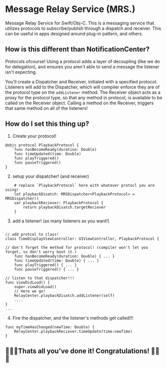 # Message Relay Service (MRS.)

Message Relay Service for Swift/Obj-C. This is a messaging service that utilizes protocols to subscribe/publish through a dispatch and receiver. This can be useful in apps designed around plug-in pattern, and others. 

## How is this different than NotificationCenter? 
Protocols ofcourse! Using a protocol adds a layer of decoupling (like we do for delegation), and ensures you aren't able to send a message the listener isn't expecting. 

You'll create a Dispatcher and Receiver, initialed with a specified protocol. Listeners will add to the Dispatcher, which will compiler enforce they are of the protocol type on the `addListener` method. The Receiver object acts as a proxy for the protocol type, so that any method in protocol, is available to be called on the Receiver object. Calling a method on the Receiver, triggers that same method on all of the listeners!

## How do I set this thing up?

1. Create your protocol!

```
@objc protocol PlaybackProtocol {
    func hasBecomeReady(duration: Double)
    func timeUpdated(time: Double)
    func playTriggered()
    func pauseTriggered()
}
```

2. setup your dispatcher! (and receiver)
```
    # replace `PlaybackProtocol` here with whatever protocl you are using!
    let playbackDisatch: MRSDispatcher<PlaybackProtocol> = MRSDispatcher()
    var playbackReciever: PlaybackProtocol {
        return playbackDisatch.targetReciever
    }
```

3. add a listener! (as many listeners as you want!)

```

// add protcol to class!
class TimeDisplayViewController: UIViewController, PlaybackProtocol {

// don't forget the method for protocol! (compiler won't let you forget, so don't worry bout it.)
    func hasBecomeReady(duration: Double) { ... }
    func timeUpdated(time: Double) { ... }
    func playTriggered() { ... }
    func pauseTriggered() { ... }

// listen to that dispatcher!!!
func viewDidLoad() {
    super.viewDidLoad()
    // Here we go!
    RelayCenter.playbackDisatch.addListener(self)
    ....
}
...
```

4. Fire the dispatcher, and the listener's methods get called!!! 

```
func myTimeHasChanged(newTime: Double) {
    RelayCenter.playbackReciever.timeUpdate(time:newTime)
}
```

## 🎉🎉🎉Thats all you've done it! Congratulations! 🎉🎉🎉
